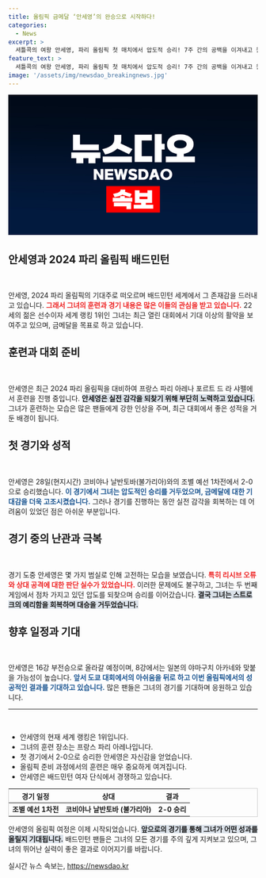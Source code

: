 ```yaml
---
title: 올림픽 금메달 ‘안세영’의 완승으로 시작하다!
categories:
  - News
excerpt: >
  셔틀콕의 여왕 안세영, 파리 올림픽 첫 매치에서 압도적 승리! 7주 간의 공백을 이겨내고 원조 실력을 되찾으며 금메달을 향한 여정을 시작했다. 16강에서의 대결도 기대된다!
feature_text: >
  셔틀콕의 여왕 안세영, 파리 올림픽 첫 매치에서 압도적 승리! 7주 간의 공백을 이겨내고 원조 실력을 되찾으며 금메달을 향한 여정을 시작했다. 16강에서의 대결도 기대된다!
image: '/assets/img/newsdao_breakingnews.jpg'
---
```


<p><img src="/assets/img/newsdao_breakingnews.jpg" alt="pcversion 속보" /></p>

<h2 data-ke-size="size26">안세영과 2024 파리 올림픽 배드민턴</h2>

<p data-ke-size="size16">&nbsp;</p> 

<p>안세영, 2024 파리 올림픽의 기대주로 떠오르며 배드민턴 세계에서 그 존재감을 드러내고 있습니다. <b><span style="color: #ee2323;">그래서 그녀의 훈련과 경기 내용은 많은 이들의 관심을 받고 있습니다.</span></b> 22세의 젊은 선수이자 세계 랭킹 1위인 그녀는 최근 열린 대회에서 기대 이상의 활약을 보여주고 있으며, 금메달을 목표로 하고 있습니다. </p>

<p data-ke-size="size16"></p> 

<h2 data-ke-size="size26">훈련과 대회 준비</h2>

<p data-ke-size="size16">&nbsp;</p>

<p>안세영은 최근 2024 파리 올림픽을 대비하여 프랑스 파리 아레나 포르트 드 라 샤펠에서 훈련을 진행 중입니다. <b><span style="background-color: #21538527;">안세영은 실전 감각을 되찾기 위해 부단히 노력하고 있습니다.</span></b> 그녀가 훈련하는 모습은 많은 팬들에게 강한 인상을 주며, 최근 대회에서 좋은 성적을 거둔 배경이 됩니다. </p>

<p data-ke-size="size16"></p>

<h2 data-ke-size="size26">첫 경기와 성적</h2>

<p data-ke-size="size16">&nbsp;</p>

<p>안세영은 28일(현지시간) 코비야나 날반토바(불가리아)와의 조별 예선 1차전에서 2-0으로 승리했습니다. <b><span style="color: #1a5490;">이 경기에서 그녀는 압도적인 승리를 거두었으며, 금메달에 대한 기대감을 더욱 고조시켰습니다.</span></b> 그러나 경기를 진행하는 동안 실전 감각을 회복하는 데 어려움이 있었던 점은 아쉬운 부분입니다. </p>

<p data-ke-size="size16"></p>

<h2 data-ke-size="size26">경기 중의 난관과 극복</h2>

<p data-ke-size="size16">&nbsp;</p>

<p>경기 도중 안세영은 몇 가지 범실로 인해 고전하는 모습을 보였습니다. <b><span style="color: #ee2323;">특히 리시브 오류와 상대 공격에 대한 판단 실수가 있었습니다.</span></b> 이러한 문제에도 불구하고, 그녀는 두 번째 게임에서 점차 가지고 있던 압도를 되찾으며 승리를 이어갔습니다. <b><span style="background-color: #21538527;">결국 그녀는 스트로크의 예리함을 회복하며 대승을 거두었습니다.</span></b></p>

<p data-ke-size="size16"></p>

<h2 data-ke-size="size26">향후 일정과 기대</h2>

<p data-ke-size="size16">&nbsp;</p>

<p>안세영은 16강 부전승으로 올라갈 예정이며, 8강에서는 일본의 야마구치 아카네와 맞붙을 가능성이 높습니다. <b><span style="color: #1a5490;">앞서 도쿄 대회에서의 아쉬움을 뒤로 하고 이번 올림픽에서의 성공적인 결과를 기대하고 있습니다.</span></b> 많은 팬들은 그녀의 경기를 기대하며 응원하고 있습니다. </p>

<p data-ke-size="size16"></p>

<hr>

<p data-ke-size="size16">&nbsp;</p> 

<ul>
  <li>안세영의 현재 세계 랭킹은 1위입니다.</li>
  <li>그녀의 훈련 장소는 프랑스 파리 아레나입니다.</li>
  <li>첫 경기에서 2-0으로 승리한 안세영은 자신감을 얻었습니다.</li>
  <li>올림픽 준비 과정에서의 훈련은 매우 중요하게 여겨집니다.</li>
  <li>안세영은 배드민턴 여자 단식에서 경쟁하고 있습니다.</li>
</ul>

<p data-ke-size="size16"></p>

<table style="width: 100%; border: 1px solid #ccc;">
  <thead>
    <tr>
      <th style="text-align: center;">경기 일정</th>
      <th style="text-align: center;">상대</th>
      <th style="text-align: center;">결과</th>
    </tr>
  </thead>
  <tbody>
    <tr>
      <td style="text-align: center; height: 17px;"><b>조별 예선 1차전</b></td>
      <td style="text-align: center; height: 17px;"><b>코비야나 날반토바 (불가리아)</b></td>
      <td style="text-align: center; height: 17px;"><b>2-0 승리</b></td>
    </tr>
  </tbody>
</table>

<p data-ke-size="size16"></p> 

<p>안세영의 올림픽 여정은 이제 시작되었습니다. <b><span style="background-color: #21538527;">앞으로의 경기를 통해 그녀가 어떤 성과를 올릴지 기대됩니다.</span></b> 배드민턴 팬들은 그녀의 모든 경기를 주의 깊게 지켜보고 있으며, 그녀의 뛰어난 실력이 좋은 결과로 이어지기를 바랍니다.</p>
실시간 뉴스 속보는, <a href="https://newsdao.kr" rel="dofollow">https://newsdao.kr</a>


